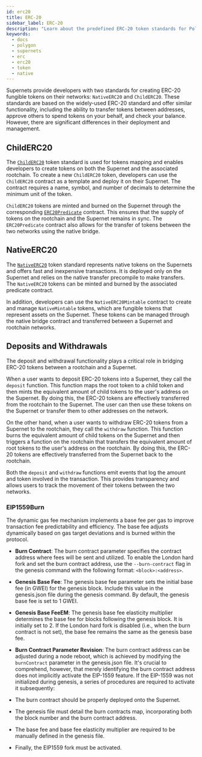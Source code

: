 ```yaml
---
id: erc20
title: ERC-20
sidebar_label: ERC-20
description: "Learn about the predefined ERC-20 token standards for Polygon Supernets."
keywords:
  - docs
  - polygon
  - supernets
  - erc
  - erc20
  - token
  - native
---
```


Supernets provide developers with two standards for creating ERC-20 fungible tokens on their networks: `NativeERC20` and `ChildERC20`. These standards are based on the widely-used ERC-20 standard and offer similar functionality, including the ability to transfer tokens between addresses, approve others to spend tokens on your behalf, and check your balance. However, there are significant differences in their deployment and management.

## ChildERC20

The [`ChildERC20`](/docs/supernets/interfaces/erc20/childerc20.md) token standard is used for tokens mapping and enables developers to create tokens on both the Supernet and the associated rootchain. To create a new `ChildERC20` token, developers can use the `ChildERC20` contract as a template and deploy it on their Supernet. The contract requires a name, symbol, and number of decimals to determine the minimum unit of the token.

`ChildERC20` tokens are minted and burned on the Supernet through the corresponding [`ERC20Predicate`](/docs/supernets/interfaces/erc20/childerc20-predicate.md) contract. This ensures that the supply of tokens on the rootchain and the Supernet remains in sync. The `ERC20Predicate` contract also allows for the transfer of tokens between the two networks using the native bridge.

## NativeERC20

The [`NativeERC20`](/docs/supernets/interfaces/erc20/native-erc20.md) token standard represents native tokens on the Supernets and offers fast and inexpensive transactions. It is deployed only on the Supernet and relies on the native transfer precompile to make transfers. The `NativeERC20` tokens can be minted and burned by the associated predicate contract.

In addition, developers can use the `NativeERC20Mintable` contract to create and manage `NativeMintable` tokens, which are fungible tokens that represent assets on the Supernet. These tokens can be managed through the native bridge contract and transferred between a Supernet and rootchain networks.

## Deposits and Withdrawals

The deposit and withdrawal functionality plays a critical role in bridging ERC-20 tokens between a rootchain and a Supernet. 

When a user wants to deposit ERC-20 tokens into a Supernet, they call the `deposit` function. This function maps the root token to a child token and then mints the equivalent amount of child tokens to the user's address on the Supernet. By doing this, the ERC-20 tokens are effectively transferred from the rootchain to the Supernet. The user can then use these tokens on the Supernet or transfer them to other addresses on the network.

On the other hand, when a user wants to withdraw ERC-20 tokens from a Supernet to the rootchain, they call the `withdraw` function. This function burns the equivalent amount of child tokens on the Supernet and then triggers a function on the rootchain that transfers the equivalent amount of root tokens to the user's address on the rootchain. By doing this, the ERC-20 tokens are effectively transferred from the Supernet back to the rootchain.

Both the `deposit` and `withdraw` functions emit events that log the amount and token involved in the transaction. This provides transparency and allows users to track the movement of their tokens between the two networks.

### EIP1559Burn

The dynamic gas fee mechanism implements a base fee per gas to improve transaction fee predictability and efficiency. The base fee adjusts dynamically based on gas target deviations and is burned within the protocol.

- **Burn Contract**: The burn contract parameter specifies the contract address where fees will be sent and utilized. To enable the London hard fork and set the burn contract address, use the `--burn-contract` flag in the genesis command with the following format: `<block>:<address>`.

- **Genesis Base Fee**: The genesis base fee parameter sets the initial base fee (in GWEI) for the genesis block. Include this value in the genesis.json file during the genesis command. By default, the genesis base fee is set to 1 GWEI.

- **Genesis Base FeeEM**: The genesis base fee elasticity multiplier determines the base fee for blocks following the genesis block. It is initially set to 2. If the London hard fork is disabled (i.e., when the burn contract is not set), the base fee remains the same as the genesis base fee.

- **Burn Contract Parameter Revision**: The burn contract address can be adjusted during a node reboot, which is achieved by modifying the `burnContract` parameter in the genesis.json file. It's crucial to comprehend, however, that merely identifying the burn contract address does not implicitly activate the EIP-1559 feature. If the EIP-1559 was not initialized during genesis, a series of procedures are required to activate it subsequently:

- The burn contract should be properly deployed onto the Supernet.
- The genesis file must detail the burn contracts map, incorporating both the block number and the burn contract address.
- The base fee and base fee elasticity multiplier are required to be manually defined in the genesis file.
- Finally, the EIP1559 fork must be activated.
